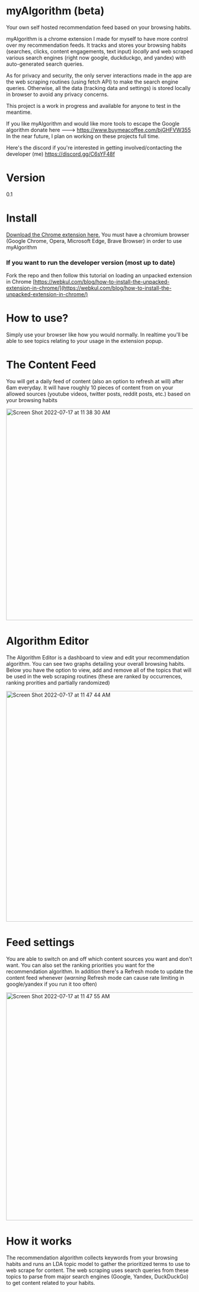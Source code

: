 # myAlgorithm (beta)
Your own self hosted recommendation feed based on your browsing habits. 

myAlgorithm is a chrome extension I made for myself to have more control over my recommendation feeds. It tracks and stores your browsing habits (searches, clicks, content engagements, text input) *locally* and web scraped various search engines (right now google, duckduckgo, and yandex) with auto-generated search queries.

As for privacy and security, the only server interactions made in the app are the web scraping routines (using fetch API) to make the search engine queries. Otherwise, all the data (tracking data and settings) is stored locally in browser to avoid any privacy concerns. 

This project is a work in progress and available for anyone to test in the meantime.


If you like myAlgorithm and would like more tools to escape the Google algorithm donate here ---> https://www.buymeacoffee.com/bjGHFVW355
In the near future, I plan on working on these projects full time.

Here's the discord if you're interested in getting involved/contacting the developer (me) https://discord.gg/C6sYF48f


# Version
0.1

# Install
[Download the Chrome extension here.](https://chrome.google.com/webstore/detail/myalgorithm/imkkppomfljhnaaolbdgffnleejjbpjn?hl=en&authuser=0) 
You must have a chromium browser (Google Chrome, Opera, Microsoft Edge, Brave Browser) in order to use myAlgorithm

### If you want to run the developer version (most up to date)
Fork the repo and then follow this tutorial on loading an unpacked extension in Chrome [https://webkul.com/blog/how-to-install-the-unpacked-extension-in-chrome/](https://webkul.com/blog/how-to-install-the-unpacked-extension-in-chrome/)

# How to use?
Simply use your browser like how you would normally. In realtime you'll be able to see topics relating to your usage in the extension popup.

# The Content Feed
You will get a daily feed of content (also an option to refresh at will) after 6am everyday. It will have roughly 10 pieces of content from on your allowed sources (youtube videos, twitter posts, reddit posts, etc.) based on your browsing habits

<img width="572" alt="Screen Shot 2022-07-17 at 11 38 30 AM" src="https://user-images.githubusercontent.com/1999719/179406128-f3332e03-cd85-4480-b98c-cf48bbd006be.png">

# Algorithm Editor
The Algorithm Editor is a dashboard to view and edit your recommendation algorithm. You can see two graphs detailing your overall browsing habits. Below you have the option to view, add and remove all of the topics that will be used in the web scraping routines (these are ranked by occurrences, ranking prorities and partially randomized)

<img width="623" alt="Screen Shot 2022-07-17 at 11 47 44 AM" src="https://user-images.githubusercontent.com/1999719/179406137-1b320f9e-fa8e-4d5b-ae04-5c333aec8827.png">

# Feed settings
You are able to switch on and off which content sources you want and don't want. You can also set the ranking priorities you want for the recommendation algorithm. In addition there's a Refresh mode to update the content feed whenever (*warning* Refresh mode can cause rate limiting in google/yandex if you run it too often)

<img width="616" alt="Screen Shot 2022-07-17 at 11 47 55 AM" src="https://user-images.githubusercontent.com/1999719/179406147-863f9409-49af-4409-b6c6-bfb63385d707.png">

# How it works
The recommendation algorithm collects keywords from your browsing habits and runs an LDA topic model to gather the prioritized terms to use to web scrape for content. The web scraping uses search queries from these topics to parse from major search engines (Google, Yandex, DuckDuckGo) to get content related to your habits.
